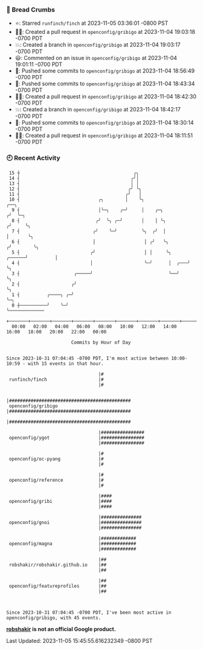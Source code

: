 ### 🍞 Bread Crumbs

 * ⭐️: Starred `runfinch/finch` at 2023-11-05 03:36:01 -0800 PST
 * ✍🏼: Created a pull request in `openconfig/gribigo` at 2023-11-04 19:03:18 -0700 PDT
 * 💥: Created a branch in `openconfig/gribigo` at 2023-11-04 19:03:17 -0700 PDT
 * 😃: Commented on an issue in `openconfig/gribigo` at 2023-11-04 19:01:11 -0700 PDT
 * 🚢: Pushed some commits to `openconfig/gribigo` at 2023-11-04 18:56:49 -0700 PDT
 * 🚢: Pushed some commits to `openconfig/gribigo` at 2023-11-04 18:43:34 -0700 PDT
 * ✍🏼: Created a pull request in `openconfig/gribigo` at 2023-11-04 18:42:30 -0700 PDT
 * 💥: Created a branch in `openconfig/gribigo` at 2023-11-04 18:42:17 -0700 PDT
 * 🚢: Pushed some commits to `openconfig/gribigo` at 2023-11-04 18:30:14 -0700 PDT
 * ✍🏼: Created a pull request in `openconfig/gribigo` at 2023-11-04 18:11:51 -0700 PDT

### 🕘 Recent Activity
```
 15 ┼                                          ╭╮
 14 ┤                                         ╭╯│
 13 ┤                                         │ │
 12 ┤                                        ╭╯ ╰╮
 11 ┤                                       ╭╯   │
 10 ┤                             ╭╮        │    ╰╮                          ╭──╮
  9 ┤                             │╰─╮    ╭─╯     │    ╭─╮                  ╭╯  ╰─╮
  8 ┤                            ╭╯  ╰╮ ╭─╯       │    │ ╰╮                ╭╯     ╰╮
  7 ┤                           ╭╯    ╰─╯         ╰╮  ╭╯  │                │       ╰╮
  6 ┤                           │                  │ ╭╯   ╰╮              ╭╯        ╰╮
  5 ┤                          ╭╯                  │ │     ╰╮      ╭──────╯          │
  4 ┤                          │                   ╰─╯      │  ╭───╯                 ╰╮
  3 ┤                    ╭─────╯                            ╰──╯                      ╰╮
  2 ┤                   ╭╯                                                             ╰╮
  1 ┤          ╭────╮ ╭─╯                                                               ╰─╮
  0 ┼──────────╯    ╰─╯                                                                   ╰─────────────
    +───────+───────+───────+───────+───────+───────+───────+───────+───────+───────+───────+───────+────
  00:00   02:00   04:00   06:00   08:00   10:00   12:00   14:00   16:00   18:00   20:00   22:00   00:00   

						Commits by Hour of Day


Since 2023-10-31 07:04:45 -0700 PDT, I'm most active between 10:00-10:59 - with 15 events in that hour.

```



```
                                  |#
 runfinch/finch                   |#
                                  |#

                                  |#############################################
 openconfig/gribigo               |#############################################
                                  |#############################################

                                  |################
 openconfig/ygot                  |################
                                  |################

                                  |#
 openconfig/oc-pyang              |#
                                  |#

                                  |#
 openconfig/reference             |#
                                  |#

                                  |####
 openconfig/gribi                 |####
                                  |####

                                  |###############
 openconfig/gnoi                  |###############
                                  |###############

                                  |#############
 openconfig/magna                 |#############
                                  |#############

                                  |##
 robshakir/robshakir.github.io    |##
                                  |##

                                  |##
 openconfig/featureprofiles       |##
                                  |##



Since 2023-10-31 07:04:45 -0700 PDT, I've been most active in openconfig/gribigo, with 45 events.

```
**[robshakir](mailto:robjs@google.com) is not an official Google product.**  


Last Updated: 2023-11-05 15:45:55.616232349 -0800 PST

